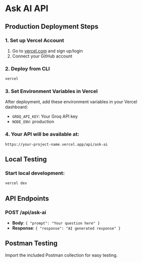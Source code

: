 # Ask AI API

## Production Deployment Steps

### 1. Set up Vercel Account
1. Go to [vercel.com](https://vercel.com) and sign up/login
2. Connect your GitHub account

### 2. Deploy from CLI
```bash
vercel
```

### 3. Set Environment Variables in Vercel
After deployment, add these environment variables in your Vercel dashboard:
- `GROQ_API_KEY`: Your Groq API key
- `NODE_ENV`: production

### 4. Your API will be available at:
```
https://your-project-name.vercel.app/api/ask-ai
```

## Local Testing

### Start local development:
```bash
vercel dev
```

## API Endpoints

### POST /api/ask-ai
- **Body**: `{ "prompt": "Your question here" }`
- **Response**: `{ "response": "AI generated response" }`

## Postman Testing

Import the included Postman collection for easy testing.
